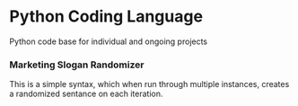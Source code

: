 # Python Coding Language
Python code base for individual and ongoing projects


### Marketing Slogan Randomizer
This is a simple syntax, which when run through multiple instances, creates a randomized sentance on each iteration.

  
